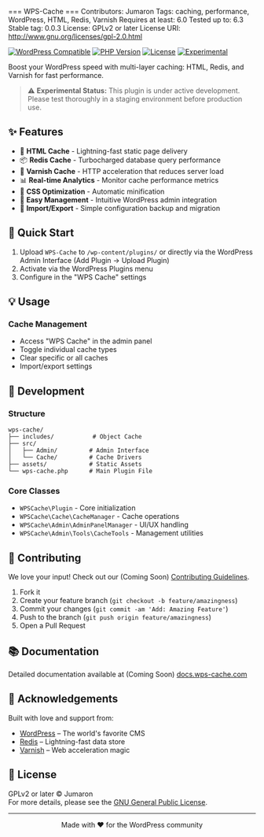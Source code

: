 === WPS-Cache ===
Contributors: Jumaron
Tags: caching, performance, WordPress, HTML, Redis, Varnish
Requires at least: 6.0
Tested up to: 6.3
Stable tag: 0.0.3
License: GPLv2 or later
License URI: http://www.gnu.org/licenses/gpl-2.0.html

[![WordPress Compatible](https://img.shields.io/badge/WordPress-Compatible-0073aa.svg)](https://wordpress.org)
[![PHP Version](https://img.shields.io/badge/PHP-8.3%2B-blue.svg)](https://php.net)
[![License](https://img.shields.io/badge/License-GPLv2%20or%20later-blue.svg)](http://www.gnu.org/licenses/gpl-2.0.html)
[![Experimental](https://img.shields.io/badge/Status-Experimental-orange.svg)]()

Boost your WordPress speed with multi-layer caching: HTML, Redis, and Varnish for fast performance.

> ⚠️ **Experimental Status:** This plugin is under active development. Please test thoroughly in a staging environment before production use.

## ✨ Features

- 🔄 **HTML Cache** - Lightning-fast static page delivery
- 📦 **Redis Cache** - Turbocharged database query performance
- 🚄 **Varnish Cache** - HTTP acceleration that reduces server load
- 📊 **Real-time Analytics** - Monitor cache performance metrics
- 🎨 **CSS Optimization** - Automatic minification
- 🔧 **Easy Management** - Intuitive WordPress admin integration
- 💾 **Import/Export** - Simple configuration backup and migration

## 🚀 Quick Start

1. Upload `WPS-Cache` to `/wp-content/plugins/` or directly via the WordPress Admin Interface (Add Plugin → Upload Plugin)
2. Activate via the WordPress Plugins menu
3. Configure in the "WPS Cache" settings

## 💡 Usage

### Cache Management

- Access "WPS Cache" in the admin panel
- Toggle individual cache types
- Clear specific or all caches
- Import/export settings

## 🔧 Development

### Structure

```
wps-cache/
├── includes/           # Object Cache
├── src/
│   ├── Admin/         # Admin Interface
│   └── Cache/         # Cache Drivers
├── assets/            # Static Assets
└── wps-cache.php      # Main Plugin File
```

### Core Classes

- `WPSCache\Plugin` - Core initialization
- `WPSCache\Cache\CacheManager` - Cache operations
- `WPSCache\Admin\AdminPanelManager` - UI/UX handling
- `WPSCache\Admin\Tools\CacheTools` - Management utilities

## 🤝 Contributing

We love your input! Check out our (Coming Soon) [Contributing Guidelines](CONTRIBUTING.md).

1. Fork it
2. Create your feature branch (`git checkout -b feature/amazingness`)
3. Commit your changes (`git commit -am 'Add: Amazing Feature'`)
4. Push to the branch (`git push origin feature/amazingness`)
5. Open a Pull Request

## 📚 Documentation

Detailed documentation available at (Coming Soon) [docs.wps-cache.com](https://docs.wps-cache.com)

## 🙏 Acknowledgements

Built with love and support from:

- [WordPress](https://wordpress.org/) – The world's favorite CMS
- [Redis](https://redis.io/) – Lightning-fast data store
- [Varnish](https://varnish-cache.org/) – Web acceleration magic

## 📝 License

GPLv2 or later © Jumaron  
For more details, please see the [GNU General Public License](http://www.gnu.org/licenses/gpl-2.0.html).

---

<p align="center">Made with ❤️ for the WordPress community</p>
